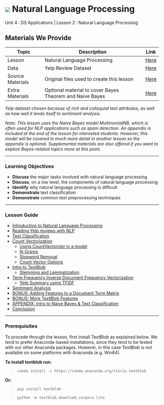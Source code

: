 # ![](https://ga-dash.s3.amazonaws.com/production/assets/logo-9f88ae6c9c3871690e33280fcf557f33.png) Natural Language Processing
Unit 4 : DS Applications | Lesson 2 : Natural Language Processing 

## Materials We Provide

| Topic | Description | Link |
| --- | --- | --- |
| Lesson | Natural Language Processing | [Here](./natural-language-processing.ipynb) |
| Data | Yelp Review Dataset | [Here](./assets/dataset/yelp.csv) |
| Source Materials | Original files used to create this lesson | [Here](./assets/slides/) |
| Extra Materials  | Optional material to cover Bayes Theorem and Naive Bayes | [Here](./extra-materials) |

*Yelp dataset chosen because of rich and colloquial text attributes, as well as how well it lends itself to sentiment analysis.*

*Note: This lesson uses the Naive Bayes model MultinomialNB, which is often used for NLP applications such as spam detection. An appendix is included at the end of the lesson for interested students. However, this model will be covered in much more detail in another lesson so the appendix is optional. Supplemental materials are also offered if you want to explore Bayes-related topics more at this point.*

---

### Learning Objectives
- **Discuss** the major tasks involved with natural language processing
- **Discuss**, on a low level, the components of natural language processing
- **Identify** why natural language processing is difficult
- **Demonstrate** text classification
- **Demonstrate** common text preprocessing techniques

---

### Lesson Guide

- [Introduction to Natural Language Processing](#intro)
- [Reading Yelp reviews with NLP](#yelp_rev)
- [Text Classification](#text_class)
- [Count Vectorization](#count_vec)
    - [Using CountVectorizer in a model](#countvectorizer-model)
    - [N-Grams](#ngrams)
    - [Stopword Removal](#stopwords)
	- [Count Vector Options](#cvec_opt)
- [Intro to TextBlob](#textblob)
	- [Stemming and Lemmatization](#stem)
- [Term Frequency Inverse Document Frequency Vectorization](#tfidf)
	- [Yelp Summary using TFIDF](#yelp_tfidf)
- [Sentiment Analysis](#sentiment)
- [BONUS: Adding Features to a Document Term Matrix](#add_feat)
- [BONUS: More TextBlob Features](#more_textblob)
- [APPENDIX: Intro to Naive Bayes & Text Classification](#bayes)
- [Conclusion](#conclusion)

---

### Prerequisites

To procede through the lesson, first install TextBlob as explained below. We tend to prefer Anaconda-based installations, since they tend to be tested with our other Anaconda packages. However, in this case TextBlob is not available on some platforms with Anaconda (e.g. Win64).


**To install textblob run:**

> `conda install -c https://conda.anaconda.org/sloria textblob`

**Or:**

> `pip install textblob`

> `python -m textblob.download_corpora lite`
